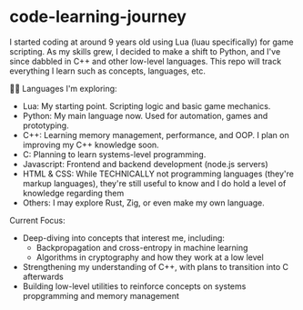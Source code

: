 # code-learning-journey

I started coding at around 9 years old using Lua (luau specifically) for game scripting. As my skills grew, I decided to make a shift to Python, and I've since dabbled in C++ and other low-level languages. This repo will track everything I learn such as concepts, languages, etc.

👨‍💻 Languages I'm exploring:
- Lua: My starting point. Scripting logic and basic game mechanics.
- Python: My main language now. Used for automation, games and prototyping.
- C++: Learning memory management, performance, and OOP. I plan on improving my C++ knowledge soon.
- C: Planning to learn systems-level programming.
- Javascript: Frontend and backend development (node.js servers)
- HTML & CSS: While TECHNICALLY not programming languages (they're markup languages), they're still useful to know and I do hold a level of knowledge regarding them
- Others: I may explore Rust, Zig, or even make my own language.

Current Focus:

- Deep-diving into concepts that interest me, including:
  - Backpropagation and cross-entropy in machine learning
  - Algorithms in cryptography and how they work at a low level
- Strengthening my understanding of C++, with plans to transition into C afterwards
- Building low-level utilities to reinforce concepts on systems propgramming and memory management 
